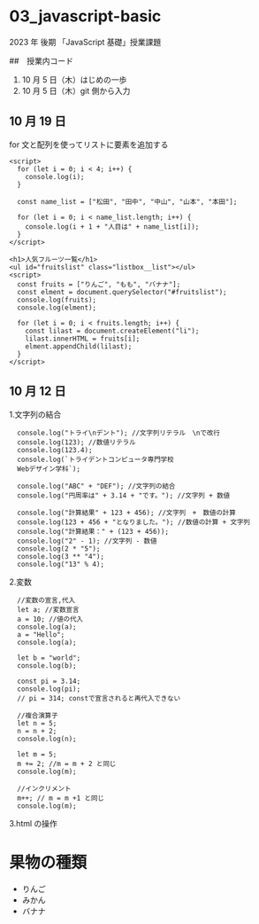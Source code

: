 # 03_javascript-basic

2023 年 後期 「JavaScript 基礎」授業課題

##　授業内コード

1. 10 月 5 日（木）はじめの一歩
2. 10 月 5 日（木）git 側から入力

## 10 月 19 日

for 文と配列を使ってリストに要素を追加する

    <script>
      for (let i = 0; i < 4; i++) {
        console.log(i);
      }

      const name_list = ["松田", "田中", "中山", "山本", "本田"];

      for (let i = 0; i < name_list.length; i++) {
        console.log(i + 1 + "人目は" + name_list[i]);
      }
    </script>

  </body>
</html>

    <h1>人気フルーツ一覧</h1>
    <ul id="fruitslist" class="listbox__list"></ul>
    <script>
      const fruits = ["りんご", "もも", "バナナ"];
      const elment = document.querySelector("#fruitslist");
      console.log(fruits);
      console.log(elment);

      for (let i = 0; i < fruits.length; i++) {
        const lilast = document.createElement("li");
        lilast.innerHTML = fruits[i];
        elment.appendChild(lilast);
      }
    </script>

## 10 月 12 日

1.文字列の結合

      console.log("トライ\nデント"); //文字列リテラル　\nで改行
      console.log(123); //数値リテラル
      console.log(123.4);
      console.log(`トライデントコンピュータ専門学校
      Webデザイン学科`);

      console.log("ABC" + "DEF"); //文字列の結合
      console.log("円周率は" + 3.14 + "です。"); //文字列 + 数値

      console.log("計算結果" + 123 + 456); //文字列　+　数値の計算
      console.log(123 + 456 + "となりました。"); //数値の計算 + 文字列
      console.log("計算結果：" + (123 + 456));
      console.log("2" - 1); //文字列 - 数値
      console.log(2 * "5");
      console.log(3 ** "4");
      console.log("13" % 4);

2.変数

      //変数の宣言,代入
      let a; //変数宣言
      a = 10; //値の代入
      console.log(a);
      a = "Hello";
      console.log(a);

      let b = "world";
      console.log(b);

      const pi = 3.14;
      console.log(pi);
      // pi = 314; constで宣言されると再代入できない

      //複合演算子
      let n = 5;
      n = n + 2;
      console.log(n);

      let m = 5;
      m += 2; //m = m + 2 と同じ
      console.log(m);

      //インクリメント
      m++; // m = m +1 と同じ
      console.log(m);

3.html の操作

  <body>
    <h1>果物の種類</h1>
    <ul id="fruitslist" class="listbox__list">
      <li>りんご</li>
      <li>みかん</li>
      <li>バナナ</li>
    </ul>
    <!--リストを操作するDOM操作のスクリプト-->
    <script>
      //メロンを追加

      //ulタグの取得
      const element = document.querySelector("ul");
      console.log(element);

      //idやclassで取得
      const element2 = document.querySelector("#fruitslist");
      console.log(element2);

      const element3 = document.querySelector(".listbox__list");
      console.log(element3);

      //新しくliタグの要素を追加
      const liLast = document.createElement("li");
      console.dir(liLast);
      liLast.textContent = "メロン";
      console.log(liLast);

      //リストの最後の子要素として追加
      element.appendChild(liLast);

      //スタイルの変更
      liLast.style.color = "green";
      console.log(liLast.style.color);
    </script>

  </body>

## 10 月 5 日

- インターネットの基本について理解する。
- Web の基本的な仕組みを理解する。
- Web サーバーの役割について理解する。
- 開発環境の構築
- JavaScript を書く場所

### JavaScript を書く場所

1. HTML ファイルの中
1. 外部 JS ファイルの中
1. ブラウザのコンソール

基本は、外部 JS ファイルを読み込むが、HTML 内に各場合は、`</body>`の上に書く。

```html
<!doctype html>
<html lang=ja>
<head>
    <meta charset="UTF-8">
    <meta name="viewport" content="width=device-width, initial-scale=1.0">
    <title>演習</title>
</head>
<body>
</script>
</body>
</html>
```

### フロントエンドロードマップ

フロントエンドエンジニアに必要なスキルの[ロードマップ](https://roadmap.sh/frontend)がある。

